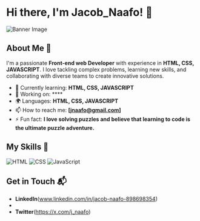 # Hi there, I'm Jacob_Naafo! 👋

![Banner Image](your_banner_image_url_here)

## About Me 🚀

I'm a passionate **Front-end web Developer** with experience in **HTML, CSS, JAVASCRIPT**. I love tackling complex problems, learning new skills, and collaborating with diverse teams to create innovative solutions.

- 🌱 Currently learning: **HTML, CSS, JAVASCRIPT**
- 🔭 Working on: ****
- 🌍 Languages: **HTML, CSS, JAVASCRIPT**
- 📫 How to reach me: **[jnaafo@gmail.com]**
- ⚡ Fun fact: **I love solving puzzles and believe that learning to code is the ultimate puzzle adventure.**

## My Skills 🧠

![HTML](https://img.shields.io/badge/-HTML-E34F26?style=flat-square&logo=html5&logoColor=white)
![CSS](https://img.shields.io/badge/-CSS-1572B6?style=flat-square&logo=css3&logoColor=white)
![JavaScript](https://img.shields.io/badge/-JavaScript-F7DF1E?style=flat-square&logo=javascript&logoColor=black)


## Get in Touch 📬
- **LinkedIn**(www.linkedin.com/in/jacob-naafo-898698354)
- 
- **Twitter**(https://x.com/j_naafo)
